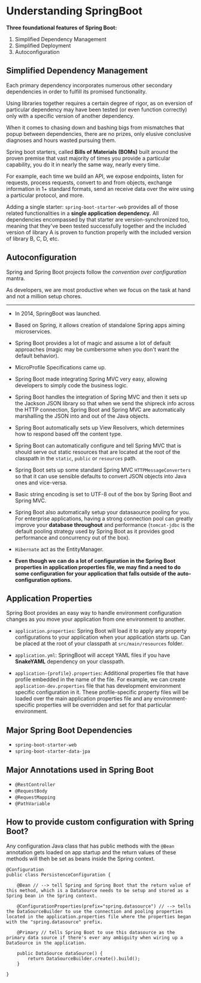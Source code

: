 # Understanding SpringBoot

**Three foundational features of Spring Boot:**

1. Simplified Dependency Management
2. Simplified Deployment
3. Autoconfiguration

## Simplified Dependency Management

Each primary dependency incorporates numerous other secondary dependencies in order to fulfill its promised functionality.

Using libraries together requires a certain degree of rigor, as on eversion of particular dependency may have been tested (or even function correctly) only with a specific version of another dependency.

When it comes to chasing down and bashing bigs from mismatches that popup between dependencies, there are no prizes, only elusive conclusive diagnoses and hours wasted pursuing them.

Spring boot starters, called **Bills of Materials (BOMs)** built around the proven premise that vast majority of times you provide a particular capability, you do it in nearly the same way, nearly every time.

For example, each time we build an API, we expose endpoints, listen for requests, process requests, convert to and from objects, exchange information in 1+ standard formats, send an receive data over the wire using a particular protocol, and more.

Adding a single starter: `spring-boot-starter-web` provides all of those related functionalities in a **single application dependency.** All dependencies encompassed by that starter are version-synchronized too, meaning that they've been tested successfully together and the included version of library A is proven to function properly with the included version of library B, C, D, etc.

## Autoconfiguration

Spring and Spring Boot projects follow the _convention over configuration_ mantra.

As developers, we are most productive when we focus on the task at hand and not a million setup chores.

---

- In 2014, SpringBoot was launched.

- Based on Spring, it allows creation of standalone Spring apps aiming microservices.

- Spring Boot provides a lot of magic and assume a lot of default approaches (magic may be cumbersome when you don't want the default behavior).

- MicroProfile Specifications came up.

- Spring Boot made integrating Spring MVC very easy, allowing developers to simply code the business logic.

- Spring Boot handles the integration of Spring MVC and then it sets up the Jackson JSON library so that when we send the shipreck info across the HTTP connection, Spring Boot and Spring MVC are automatically marshalling the JSON into and out of the Java objects.

- Spring Boot automatically sets up View Resolvers, which determines how to respond based off the content type.

- Spring Boot can automatically configure and tell Spring MVC that is should serve out static resources that are located at the root of the classpath in the `static`, `public` or `resources` path.

- Spring Boot sets up some standard Spring MVC `HTTPMessageConverters` so that it can use sensible defaults to convert JSON objects into Java ones and vice-versa.

- Basic string encoding is set to UTF-8 out of the box by Spring Boot and Spring MVC.

- Spring Boot also automatically setup your datasaource pooling for you. For enterprise applications, having a strong connection pool can greatly improve your **database throughout** and performance (`tomcat-jdbc` is the default pooling strategy used by Spring Boot as it provides good performance and concurrency out of the box).

- `Hibernate` act as the EntityManager.

- **Even though we can do a lot of configuration in the Spring Boot properties in application properties file, we may find a need to do some configuration for your application that falls outside of the auto-configuration options.**

## Application Properties

Spring Boot provides an easy way to handle environment configuration changes as you move your application from one environment to another.

- `application.properties`: Spring Boot will load it to apply any property configurations to your application when your application starts up. Can be placed at the root of your classpath at `src/main/resources` folder.

- `application.yml`: SpringBoot will accept YAML files if you have **SnakeYAML** dependency on your classpath.

- `application-{profile}.properties`: Additional properties file that have profile embedded in the name of the file. For example, we can create `application-dev.properties` file that has development environment specific configuration in it. These profile-specific property files will be loaded over the main application properties file and any environment-specific properties will be overridden and set for that particular environment.

## Major Spring Boot Dependencies

- `spring-boot-starter-web`
- `spring-boot-starter-data-jpa`

## Major Annotations used in Spring Boot

- `@RestController`
- `@RequestBody`
- `@RequestMapping`
- `@PathVariable`

## How to provide custom configuration with Spring Boot?

Any configuration Java class that has public methods with the `@Bean` annotation gets loaded on app startup and the return values of these methods will theh be set as beans inside the Spring context.

```
@Configuration
public class PersistenceConfiguration {

    @Bean // --> tell Spring and Spring Boot that the return value of this method, which is a DataSource needs to be setup and stored as a Spring bean in the Spring context.

    @ConfigurationProperties(prefix="spring.datasource") // --> tells the DataSourceBuilder to use the connection and pooling properties located in the application.properties file where the properties began with the "spring.datasource" prefix.

    @Primary // tells Spring Boot to use this datasource as the primary data source if there's ever any ambiguity when wiring up a DataSource in the application.

    public DataSource dataSource() {
        return DataSourceBuilder.create().build();
    }

}
```
